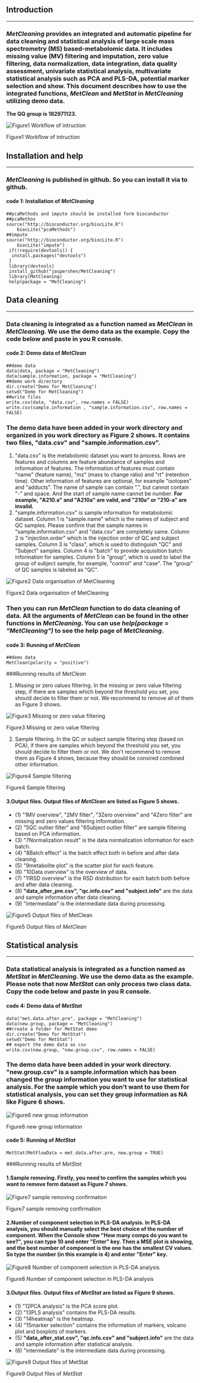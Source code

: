 ## **Introduction**
******************************************
### *MetCleaning* provides an integrated and automatic pipeline for data cleaning and statistical analysis of large scale mass spectrometry (MS) based-metabolomic data. It includes missing value (MV) filtering and imputation, zero value filtering, data normalization, data integration, data quality assessment, univariate statistical analysis, multivariate statistical analysis such as PCA and PLS-DA, potential marker selection and show. This document describes how to use the integrated functions, *MetClean* and *MetStat* in *MetCleaning* utilizing demo data.      
**The QQ group is 182971123.**

![Figure1 Workflow of intruction](http://a1.qpic.cn/psb?/V12nMOGs3RiKv2/Jz*pFric5qaQxPCfjTTl2LZv6zvuXM6Q3ePoD91Y0Sw!/b/dHcBAAAAAAAA&bo=BQOAAgAAAAADB6Y!&rf=viewer_4)

Figure1 Workflow of intruction

## **Installation and help**
******************************************
### *MetCleaning* is published in github. So you can install it via to github.

#### code 1: Installation of *MetCleaning*
```
##pcaMethods and impute should be installed form bioconductor
##pcaMethos
source("http://bioconductor.org/biocLite.R")
    biocLite("pcaMethods")
##impute
source("http://bioconductor.org/biocLite.R")
    biocLite("impute")
 if(!require(devtools)) {
  install.packages("devtools")
 }
 library(devtools)
 install_github("jaspershen/MetCleaning")
 library(MetCleaning)
 help(package = "MetCleaning")
```

## **Data cleaning**
******************************************
### Data cleaning is integrated as a function named as *MetClean* in *MetCleaning*. We use the demo data as the example. Copy the code below and paste in you R console.

#### code 2: Demo data of *MetClean*
```
##demo data
data(data, package = "MetCleaning")
data(sample.information, package = "MetCleaning")
##demo work directory
dir.create("Demo for MetCleaning")
setwd("Demo for MetCleaning")
##write files
write.csv(data, "data.csv", row.names = FALSE)
write.csv(sample.information , "sample.information.csv", row.names = FALSE)
```

### The demo data have been added in your work directory and organized in you work directory as Figure 2 shows. It contains two files, "data.csv" and "sample.information.csv".
1. "data.csv" is the metabolomic dataset you want to process. Rows are features and columns are feature abundance of samples and information of features. The information of features must contain "name" (feature name), "mz" (mass to change ratio) and "rt" (retention time). Other information of features are optional, for example "isotopes" and "adducts". The name of sample can contain ".", but cannot contain "-" and space. And the start of sample name cannot be number. **For example, "A210.a" and "A210a" are valid, and "210a" or "210-a" are invalid.**
2. "sample.information.csv" is sample information for metabolomic dataset. Column 1 is "sample.name" which is the names of subject and QC samples. Please confirm that the sample names in "sample.information.csv" and "data.csv" are completely same. Column 2 is "injection.order" which is the injection order of QC and subject samples. Column 3 is "class", which is used to distinguish "QC" and "Subject" samples. Column 4 is "batch" to provide acquisition batch information for samples. Column 5 is "group", which is used to label the group of subject sample, for example, "control" and "case". The "group" of QC samples is labeled as "QC".

![Figure2 Data organisation of MetCleaning](http://a2.qpic.cn/psb?/V12nMOGs3RiKv2/9ZYRAa8ExueUOdukXVOmFXfBg*bhk6YgrK0gb6lxgqY!/b/dNwAAAAAAAAA&bo=nAKAAgAAAAADBz4!&rf=viewer_4)

Figure2 Data organisation of MetCleaning

### Then you can run *MetClean* function to do data cleaning of data. All the arguments of *MetClean* can be found in the other functions in *MetCleaning*. You can use *help(package = "MetCleaning")* to see the help page of *MetCleaning*. 

#### code 3: Running of *MetClean*
```
##demo data
MetClean(polarity = "positive")
```

###Running results of *MetClean*
1. Missing or zero values filtering. In the missing or zero value filtering step, if there are samples which beyond the threshold you set, you should decide to filter them or not. We recommend to remove all of them as Figure 3 shows.

![Figure3 Missing or zero value filtering](http://a3.qpic.cn/psb?/V12nMOGs3RiKv2/lClw1oe2dY6SX4Fxd5HvZzsv8MT3FROlrvyt6tBP4HE!/b/dHkBAAAAAAAA&bo=pwPDAAAAAAADB0U!&rf=viewer_4)

Figure3 Missing or zero value filtering

2. Sample filtering. In the QC or subject sample filtering step (based on PCA), if there are samples which beyond the threshold you set, you should decide to filter them or not. We don't recommend to remove them as Figure 4 shows, because they should be consired combined other information.

![Figure4 Sample filtering](http://a2.qpic.cn/psb?/V12nMOGs3RiKv2/1xq.NZ7PorsAHVPMNruGAWJw6WjSbtKnIa4gcm4cweg!/b/dAkBAAAAAAAA&bo=QAPRAAAAAAADB7A!&rf=viewer_4)

Figure4 Sample filtering

#### 3.Output files. Output files of *MetClean* are listed as Figure 5 shows.
* (1) "1MV overview", "2MV filter", "3Zero overview" and "4Zero filter" are missing and zero values filtering information.
* (2) "5QC outlier filter" and "6Subject outlier filter" are sample filtering based on PCA information.
* (3) "7Normalization result" is the data normalization information for each batch.
* (4) "8Batch effect" is the batch effect both in before and after data cleaning.
* (5) "9metabolite plot" is the scatter plot for each feature.
* (6) "10Data overview" is the overview of data.
* (7) "11RSD overview" is the RSD distribution for each batch both before and after data cleaning.
* (8) **"data_after_pre.csv", "qc.info.csv" and "subject.info"** are the data and sample information after data cleaning.
* (9) "intermediate" is the intermediate data during processing.

![Figure5 Output files of *MetClean*](http://a2.qpic.cn/psb?/V12nMOGs3RiKv2/DqhpGarOe2QXl6rZyq8UQJmQG5g1hlWGOtqF*C*ZWPc!/b/dHgBAAAAAAAA&bo=xAOAAgAAAAADB2c!&rf=viewer_4)

Figure5 Output files of *MetClean*

## **Statistical analysis**
******************************************
### Data statistical analysis is integrated as a function named as *MetStat* in *MetCleaning*. We use the demo data as the example. **Please note that now *MetStat* can only process two class data.** Copy the code below and paste in you R console.

#### code 4: Demo data of *MetStat*
```
data("met.data.after.pre", package = "MetCleaning")
data(new.group, package = "MetCleaning")
##create a folder for MetStat demo
dir.create("Demo for MetStat")
setwd("Demo for MetStat")
## export the demo data as csv
write.csv(new.group, "new.group.csv", row.names = FALSE)
```

### The demo data have been added in your work directory. "new.group.csv" is a sample.information which has been changed the group information you want to use for statistical analysis. For the sample which you don't want to use them for statistical analysis, you can set they group information as NA like Figure 6 shows.

![Figure6 new group information](http://a3.qpic.cn/psb?/V12nMOGs3RiKv2/SmB0Cnb3VBFxRT4YVx9Ce5ilzE*hWMbPlLtgr2NsBOU!/b/dN0AAAAAAAAA&bo=QQSxAQAAAAADB9c!&rf=viewer_4)

Figure6 new group information

#### code 5: Running of *MetStat*
```
MetStat(MetFlowData = met.data.after.pre, new.group = TRUE)
```

###Running results of *MetStat*
#### 1.Sample removing. Firstly, you need to confirm the samples which you want to remove form dataset as Figure 7 shows.

![Figure7 sample removing confirmation](http://a2.qpic.cn/psb?/V12nMOGs3RiKv2/mQH*23gM4ylq0.thcyNr4EqVyiZra7sBkZohrEz1spk!/b/dAkBAAAAAAAA&bo=DQOAAAAAAAADB6w!&rf=viewer_4)

Figure7 sample removing confirmation

#### 2.Number of component selection in PLS-DA analysis. In PLS-DA analysis, you should manually select the best choice of the number of component. When the Console show "How many comps do you want to see?", you can type 10 and enter "Enter" key. Then a MSE plot is showing, and the best number of component is the one has the smallest CV values. So type the number (in this example is 4) and enter "Enter" key.

![Figure8 Number of component selection in PLS-DA analysis](http://a3.qpic.cn/psb?/V12nMOGs3RiKv2/.7pTKCwR*6k*n*vEDmva1Y4oiMuulgD34b.CCh4EIrI!/b/dN0AAAAAAAAA&bo=lwKAAgAAAAADBzU!&rf=viewer_4)

Figure8 Number of component selection in PLS-DA analysis

#### 3.Output files. Output files of *MetStat* are listed as Figure 9 shows.
* (1) "12PCA analysis" is the PCA score plot.
* (2) "13PLS analysis" contains the PLS-DA results.
* (3) "14heatmap" is the heatmap.
* (4) "15marker selection" contains the information of markers, volcano plot and boxplots of markers.
* (5) **"data_after_stat.csv", "qc.info.csv" and "subject.info"** are the data and sample information after statistical analysis.
* (6) "intermediate" is the intermediate data during processing.

![Figure9 Output files of *MetStat*](http://a1.qpic.cn/psb?/V12nMOGs3RiKv2/x6rTunGHESfE393LkCQ*0Br.yInIa0fll*hk4gJuIM4!/b/dN4AAAAAAAAA&bo=gAKRAgAAAAADBzM!&rf=viewer_4)

Figure9 Output files of *MetStat*
